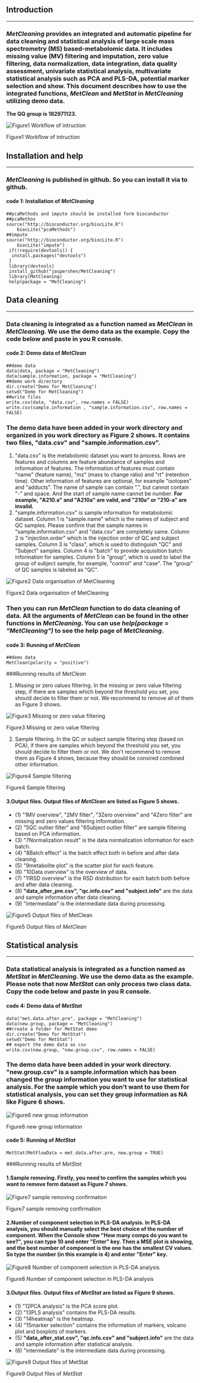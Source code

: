 ## **Introduction**
******************************************
### *MetCleaning* provides an integrated and automatic pipeline for data cleaning and statistical analysis of large scale mass spectrometry (MS) based-metabolomic data. It includes missing value (MV) filtering and imputation, zero value filtering, data normalization, data integration, data quality assessment, univariate statistical analysis, multivariate statistical analysis such as PCA and PLS-DA, potential marker selection and show. This document describes how to use the integrated functions, *MetClean* and *MetStat* in *MetCleaning* utilizing demo data.      
**The QQ group is 182971123.**

![Figure1 Workflow of intruction](http://a1.qpic.cn/psb?/V12nMOGs3RiKv2/Jz*pFric5qaQxPCfjTTl2LZv6zvuXM6Q3ePoD91Y0Sw!/b/dHcBAAAAAAAA&bo=BQOAAgAAAAADB6Y!&rf=viewer_4)

Figure1 Workflow of intruction

## **Installation and help**
******************************************
### *MetCleaning* is published in github. So you can install it via to github.

#### code 1: Installation of *MetCleaning*
```
##pcaMethods and impute should be installed form bioconductor
##pcaMethos
source("http://bioconductor.org/biocLite.R")
    biocLite("pcaMethods")
##impute
source("http://bioconductor.org/biocLite.R")
    biocLite("impute")
 if(!require(devtools)) {
  install.packages("devtools")
 }
 library(devtools)
 install_github("jaspershen/MetCleaning")
 library(MetCleaning)
 help(package = "MetCleaning")
```

## **Data cleaning**
******************************************
### Data cleaning is integrated as a function named as *MetClean* in *MetCleaning*. We use the demo data as the example. Copy the code below and paste in you R console.

#### code 2: Demo data of *MetClean*
```
##demo data
data(data, package = "MetCleaning")
data(sample.information, package = "MetCleaning")
##demo work directory
dir.create("Demo for MetCleaning")
setwd("Demo for MetCleaning")
##write files
write.csv(data, "data.csv", row.names = FALSE)
write.csv(sample.information , "sample.information.csv", row.names = FALSE)
```

### The demo data have been added in your work directory and organized in you work directory as Figure 2 shows. It contains two files, "data.csv" and "sample.information.csv".
1. "data.csv" is the metabolomic dataset you want to process. Rows are features and columns are feature abundance of samples and information of features. The information of features must contain "name" (feature name), "mz" (mass to change ratio) and "rt" (retention time). Other information of features are optional, for example "isotopes" and "adducts". The name of sample can contain ".", but cannot contain "-" and space. And the start of sample name cannot be number. **For example, "A210.a" and "A210a" are valid, and "210a" or "210-a" are invalid.**
2. "sample.information.csv" is sample information for metabolomic dataset. Column 1 is "sample.name" which is the names of subject and QC samples. Please confirm that the sample names in "sample.information.csv" and "data.csv" are completely same. Column 2 is "injection.order" which is the injection order of QC and subject samples. Column 3 is "class", which is used to distinguish "QC" and "Subject" samples. Column 4 is "batch" to provide acquisition batch information for samples. Column 5 is "group", which is used to label the group of subject sample, for example, "control" and "case". The "group" of QC samples is labeled as "QC".

![Figure2 Data organisation of MetCleaning](http://a2.qpic.cn/psb?/V12nMOGs3RiKv2/9ZYRAa8ExueUOdukXVOmFXfBg*bhk6YgrK0gb6lxgqY!/b/dNwAAAAAAAAA&bo=nAKAAgAAAAADBz4!&rf=viewer_4)

Figure2 Data organisation of MetCleaning

### Then you can run *MetClean* function to do data cleaning of data. All the arguments of *MetClean* can be found in the other functions in *MetCleaning*. You can use *help(package = "MetCleaning")* to see the help page of *MetCleaning*. 

#### code 3: Running of *MetClean*
```
##demo data
MetClean(polarity = "positive")
```

###Running results of *MetClean*
1. Missing or zero values filtering. In the missing or zero value filtering step, if there are samples which beyond the threshold you set, you should decide to filter them or not. We recommend to remove all of them as Figure 3 shows.

![Figure3 Missing or zero value filtering](http://a3.qpic.cn/psb?/V12nMOGs3RiKv2/lClw1oe2dY6SX4Fxd5HvZzsv8MT3FROlrvyt6tBP4HE!/b/dHkBAAAAAAAA&bo=pwPDAAAAAAADB0U!&rf=viewer_4)

Figure3 Missing or zero value filtering

2. Sample filtering. In the QC or subject sample filtering step (based on PCA), if there are samples which beyond the threshold you set, you should decide to filter them or not. We don't recommend to remove them as Figure 4 shows, because they should be consired combined other information.

![Figure4 Sample filtering](http://a2.qpic.cn/psb?/V12nMOGs3RiKv2/1xq.NZ7PorsAHVPMNruGAWJw6WjSbtKnIa4gcm4cweg!/b/dAkBAAAAAAAA&bo=QAPRAAAAAAADB7A!&rf=viewer_4)

Figure4 Sample filtering

#### 3.Output files. Output files of *MetClean* are listed as Figure 5 shows.
* (1) "1MV overview", "2MV filter", "3Zero overview" and "4Zero filter" are missing and zero values filtering information.
* (2) "5QC outlier filter" and "6Subject outlier filter" are sample filtering based on PCA information.
* (3) "7Normalization result" is the data normalization information for each batch.
* (4) "8Batch effect" is the batch effect both in before and after data cleaning.
* (5) "9metabolite plot" is the scatter plot for each feature.
* (6) "10Data overview" is the overview of data.
* (7) "11RSD overview" is the RSD distribution for each batch both before and after data cleaning.
* (8) **"data_after_pre.csv", "qc.info.csv" and "subject.info"** are the data and sample information after data cleaning.
* (9) "intermediate" is the intermediate data during processing.

![Figure5 Output files of *MetClean*](http://a2.qpic.cn/psb?/V12nMOGs3RiKv2/DqhpGarOe2QXl6rZyq8UQJmQG5g1hlWGOtqF*C*ZWPc!/b/dHgBAAAAAAAA&bo=xAOAAgAAAAADB2c!&rf=viewer_4)

Figure5 Output files of *MetClean*

## **Statistical analysis**
******************************************
### Data statistical analysis is integrated as a function named as *MetStat* in *MetCleaning*. We use the demo data as the example. **Please note that now *MetStat* can only process two class data.** Copy the code below and paste in you R console.

#### code 4: Demo data of *MetStat*
```
data("met.data.after.pre", package = "MetCleaning")
data(new.group, package = "MetCleaning")
##create a folder for MetStat demo
dir.create("Demo for MetStat")
setwd("Demo for MetStat")
## export the demo data as csv
write.csv(new.group, "new.group.csv", row.names = FALSE)
```

### The demo data have been added in your work directory. "new.group.csv" is a sample.information which has been changed the group information you want to use for statistical analysis. For the sample which you don't want to use them for statistical analysis, you can set they group information as NA like Figure 6 shows.

![Figure6 new group information](http://a3.qpic.cn/psb?/V12nMOGs3RiKv2/SmB0Cnb3VBFxRT4YVx9Ce5ilzE*hWMbPlLtgr2NsBOU!/b/dN0AAAAAAAAA&bo=QQSxAQAAAAADB9c!&rf=viewer_4)

Figure6 new group information

#### code 5: Running of *MetStat*
```
MetStat(MetFlowData = met.data.after.pre, new.group = TRUE)
```

###Running results of *MetStat*
#### 1.Sample removing. Firstly, you need to confirm the samples which you want to remove form dataset as Figure 7 shows.

![Figure7 sample removing confirmation](http://a2.qpic.cn/psb?/V12nMOGs3RiKv2/mQH*23gM4ylq0.thcyNr4EqVyiZra7sBkZohrEz1spk!/b/dAkBAAAAAAAA&bo=DQOAAAAAAAADB6w!&rf=viewer_4)

Figure7 sample removing confirmation

#### 2.Number of component selection in PLS-DA analysis. In PLS-DA analysis, you should manually select the best choice of the number of component. When the Console show "How many comps do you want to see?", you can type 10 and enter "Enter" key. Then a MSE plot is showing, and the best number of component is the one has the smallest CV values. So type the number (in this example is 4) and enter "Enter" key.

![Figure8 Number of component selection in PLS-DA analysis](http://a3.qpic.cn/psb?/V12nMOGs3RiKv2/.7pTKCwR*6k*n*vEDmva1Y4oiMuulgD34b.CCh4EIrI!/b/dN0AAAAAAAAA&bo=lwKAAgAAAAADBzU!&rf=viewer_4)

Figure8 Number of component selection in PLS-DA analysis

#### 3.Output files. Output files of *MetStat* are listed as Figure 9 shows.
* (1) "12PCA analysis" is the PCA score plot.
* (2) "13PLS analysis" contains the PLS-DA results.
* (3) "14heatmap" is the heatmap.
* (4) "15marker selection" contains the information of markers, volcano plot and boxplots of markers.
* (5) **"data_after_stat.csv", "qc.info.csv" and "subject.info"** are the data and sample information after statistical analysis.
* (6) "intermediate" is the intermediate data during processing.

![Figure9 Output files of *MetStat*](http://a1.qpic.cn/psb?/V12nMOGs3RiKv2/x6rTunGHESfE393LkCQ*0Br.yInIa0fll*hk4gJuIM4!/b/dN4AAAAAAAAA&bo=gAKRAgAAAAADBzM!&rf=viewer_4)

Figure9 Output files of *MetStat*
